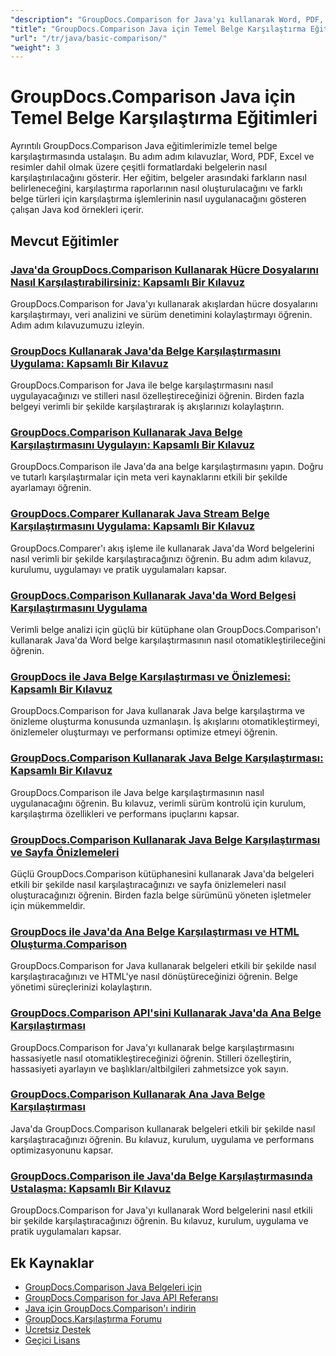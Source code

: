 ```yaml
---
"description": "GroupDocs.Comparison for Java'yı kullanarak Word, PDF, Excel, resimler ve daha fazlası gibi farklı belge türlerini karşılaştırmaya yönelik kapsamlı eğitimler."
"title": "GroupDocs.Comparison Java için Temel Belge Karşılaştırma Eğitimleri"
"url": "/tr/java/basic-comparison/"
"weight": 3
---
```


# GroupDocs.Comparison Java için Temel Belge Karşılaştırma Eğitimleri

Ayrıntılı GroupDocs.Comparison Java eğitimlerimizle temel belge karşılaştırmasında ustalaşın. Bu adım adım kılavuzlar, Word, PDF, Excel ve resimler dahil olmak üzere çeşitli formatlardaki belgelerin nasıl karşılaştırılacağını gösterir. Her eğitim, belgeler arasındaki farkların nasıl belirleneceğini, karşılaştırma raporlarının nasıl oluşturulacağını ve farklı belge türleri için karşılaştırma işlemlerinin nasıl uygulanacağını gösteren çalışan Java kod örnekleri içerir.

## Mevcut Eğitimler

### [Java'da GroupDocs.Comparison Kullanarak Hücre Dosyalarını Nasıl Karşılaştırabilirsiniz: Kapsamlı Bir Kılavuz](./compare-cell-files-groupdocs-java-streams/)
GroupDocs.Comparison for Java'yı kullanarak akışlardan hücre dosyalarını karşılaştırmayı, veri analizini ve sürüm denetimini kolaylaştırmayı öğrenin. Adım adım kılavuzumuzu izleyin.

### [GroupDocs Kullanarak Java'da Belge Karşılaştırmasını Uygulama: Kapsamlı Bir Kılavuz](./java-document-comparison-groupdocs-tutorial/)
GroupDocs.Comparison for Java ile belge karşılaştırmasını nasıl uygulayacağınızı ve stilleri nasıl özelleştireceğinizi öğrenin. Birden fazla belgeyi verimli bir şekilde karşılaştırarak iş akışlarınızı kolaylaştırın.

### [GroupDocs.Comparison Kullanarak Java Belge Karşılaştırmasını Uygulayın: Kapsamlı Bir Kılavuz](./java-document-comparison-groupdocs-metadata-source/)
GroupDocs.Comparison ile Java'da ana belge karşılaştırmasını yapın. Doğru ve tutarlı karşılaştırmalar için meta veri kaynaklarını etkili bir şekilde ayarlamayı öğrenin.

### [GroupDocs.Comparer Kullanarak Java Stream Belge Karşılaştırmasını Uygulama: Kapsamlı Bir Kılavuz](./java-stream-document-comparison-groupdocs/)
GroupDocs.Comparer'ı akış işleme ile kullanarak Java'da Word belgelerini nasıl verimli bir şekilde karşılaştıracağınızı öğrenin. Bu adım adım kılavuz, kurulumu, uygulamayı ve pratik uygulamaları kapsar.

### [GroupDocs.Comparison Kullanarak Java'da Word Belgesi Karşılaştırmasını Uygulama](./word-document-comparison-groupdocs-java/)
Verimli belge analizi için güçlü bir kütüphane olan GroupDocs.Comparison'ı kullanarak Java'da Word belge karşılaştırmasının nasıl otomatikleştirileceğini öğrenin.

### [GroupDocs ile Java Belge Karşılaştırması ve Önizlemesi: Kapsamlı Bir Kılavuz](./master-java-document-comparison-preview-groupdocs/)
GroupDocs.Comparison for Java kullanarak Java belge karşılaştırma ve önizleme oluşturma konusunda uzmanlaşın. İş akışlarını otomatikleştirmeyi, önizlemeler oluşturmayı ve performansı optimize etmeyi öğrenin.

### [GroupDocs.Comparison Kullanarak Java Belge Karşılaştırması: Kapsamlı Bir Kılavuz](./java-document-comparison-groupdocs-comparison/)
GroupDocs.Comparison ile Java belge karşılaştırmasının nasıl uygulanacağını öğrenin. Bu kılavuz, verimli sürüm kontrolü için kurulum, karşılaştırma özellikleri ve performans ipuçlarını kapsar.

### [GroupDocs.Comparison Kullanarak Java Belge Karşılaştırması ve Sayfa Önizlemeleri](./java-groupdocs-comparison-document-management/)
Güçlü GroupDocs.Comparison kütüphanesini kullanarak Java'da belgeleri etkili bir şekilde nasıl karşılaştıracağınızı ve sayfa önizlemeleri nasıl oluşturacağınızı öğrenin. Birden fazla belge sürümünü yöneten işletmeler için mükemmeldir.

### [GroupDocs ile Java'da Ana Belge Karşılaştırması ve HTML Oluşturma.Comparison](./master-groupdocs-comparison-java-document-html-rendering/)
GroupDocs.Comparison for Java kullanarak belgeleri etkili bir şekilde nasıl karşılaştıracağınızı ve HTML'ye nasıl dönüştüreceğinizi öğrenin. Belge yönetimi süreçlerinizi kolaylaştırın.

### [GroupDocs.Comparison API'sini Kullanarak Java'da Ana Belge Karşılaştırması](./mastering-document-comparison-java-groupdocs/)
GroupDocs.Comparison for Java'yı kullanarak belge karşılaştırmasını hassasiyetle nasıl otomatikleştireceğinizi öğrenin. Stilleri özelleştirin, hassasiyeti ayarlayın ve başlıkları/altbilgileri zahmetsizce yok sayın.

### [GroupDocs.Comparison Kullanarak Ana Java Belge Karşılaştırması](./java-groupdocs-comparison-document-management-guide/)
Java'da GroupDocs.Comparison kullanarak belgeleri etkili bir şekilde nasıl karşılaştıracağınızı öğrenin. Bu kılavuz, kurulum, uygulama ve performans optimizasyonunu kapsar.

### [GroupDocs.Comparison ile Java'da Belge Karşılaştırmasında Ustalaşma: Kapsamlı Bir Kılavuz](./document-comparison-groupdocs-java/)
GroupDocs.Comparison for Java'yı kullanarak Word belgelerini nasıl etkili bir şekilde karşılaştıracağınızı öğrenin. Bu kılavuz, kurulum, uygulama ve pratik uygulamaları kapsar.

## Ek Kaynaklar

- [GroupDocs.Comparison Java Belgeleri için](https://docs.groupdocs.com/comparison/java/)
- [GroupDocs.Comparison for Java API Referansı](https://reference.groupdocs.com/comparison/java/)
- [Java için GroupDocs.Comparison'ı indirin](https://releases.groupdocs.com/comparison/java/)
- [GroupDocs.Karşılaştırma Forumu](https://forum.groupdocs.com/c/comparison)
- [Ücretsiz Destek](https://forum.groupdocs.com/)
- [Geçici Lisans](https://purchase.groupdocs.com/temporary-license/)